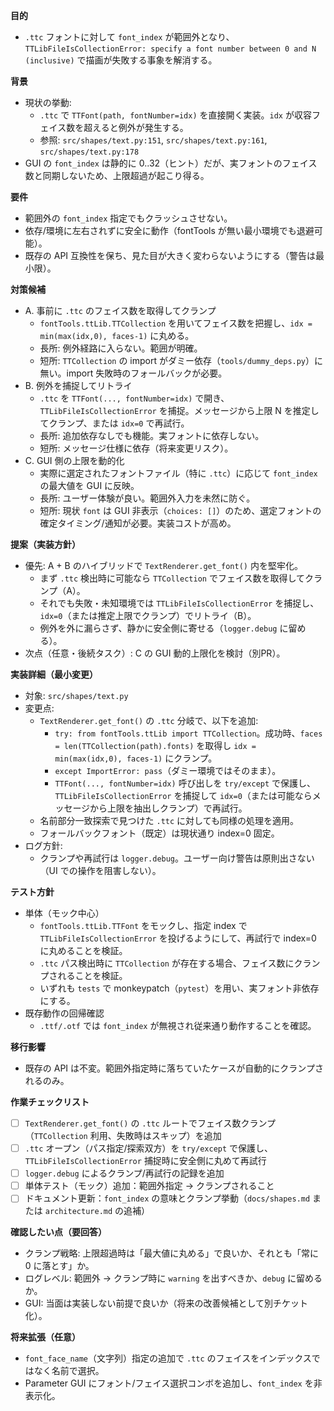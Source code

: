 **目的**
- `.ttc` フォントに対して `font_index` が範囲外となり、`TTLibFileIsCollectionError: specify a font number between 0 and N (inclusive)` で描画が失敗する事象を解消する。

**背景**
- 現状の挙動:
  - `.ttc` で `TTFont(path, fontNumber=idx)` を直接開く実装。`idx` が収容フェイス数を超えると例外が発生する。
  - 参照: `src/shapes/text.py:151`, `src/shapes/text.py:161`, `src/shapes/text.py:178`
- GUI の `font_index` は静的に 0..32（ヒント）だが、実フォントのフェイス数と同期しないため、上限超過が起こり得る。

**要件**
- 範囲外の `font_index` 指定でもクラッシュさせない。
- 依存/環境に左右されずに安全に動作（fontTools が無い最小環境でも退避可能）。
- 既存の API 互換性を保ち、見た目が大きく変わらないようにする（警告は最小限）。

**対策候補**
- A. 事前に `.ttc` のフェイス数を取得してクランプ
  - `fontTools.ttLib.TTCollection` を用いてフェイス数を把握し、`idx = min(max(idx,0), faces-1)` に丸める。
  - 長所: 例外経路に入らない。範囲が明確。
  - 短所: `TTCollection` の import がダミー依存（`tools/dummy_deps.py`）に無い。import 失敗時のフォールバックが必要。
- B. 例外を捕捉してリトライ
  - `.ttc` を `TTFont(..., fontNumber=idx)` で開き、`TTLibFileIsCollectionError` を捕捉。メッセージから上限 N を推定してクランプ、または `idx=0` で再試行。
  - 長所: 追加依存なしでも機能。実フォントに依存しない。
  - 短所: メッセージ仕様に依存（将来変更リスク）。
- C. GUI 側の上限を動的化
  - 実際に選定されたフォントファイル（特に `.ttc`）に応じて `font_index` の最大値を GUI に反映。
  - 長所: ユーザー体験が良い。範囲外入力を未然に防ぐ。
  - 短所: 現状 `font` は GUI 非表示（`choices: []`）のため、選定フォントの確定タイミング/通知が必要。実装コストが高め。

**提案（実装方針）**
- 優先: A + B のハイブリッドで `TextRenderer.get_font()` 内を堅牢化。
  - まず `.ttc` 検出時に可能なら `TTCollection` でフェイス数を取得してクランプ（A）。
  - それでも失敗・未知環境では `TTLibFileIsCollectionError` を捕捉し、`idx=0`（または推定上限でクランプ）でリトライ（B）。
  - 例外を外に漏らさず、静かに安全側に寄せる（`logger.debug` に留める）。
- 次点（任意・後続タスク）: C の GUI 動的上限化を検討（別PR）。

**実装詳細（最小変更）**
- 対象: `src/shapes/text.py`
- 変更点:
  - `TextRenderer.get_font()` の `.ttc` 分岐で、以下を追加:
    - `try: from fontTools.ttLib import TTCollection`。成功時、`faces = len(TTCollection(path).fonts)` を取得し `idx = min(max(idx,0), faces-1)` にクランプ。
    - `except ImportError: pass`（ダミー環境ではそのまま）。
    - `TTFont(..., fontNumber=idx)` 呼び出しを `try/except` で保護し、`TTLibFileIsCollectionError` を捕捉して `idx=0`（または可能ならメッセージから上限を抽出しクランプ）で再試行。
  - 名前部分一致探索で見つけた `.ttc` に対しても同様の処理を適用。
  - フォールバックフォント（既定）は現状通り index=0 固定。
- ログ方針:
  - クランプや再試行は `logger.debug`。ユーザー向け警告は原則出さない（UI での操作を阻害しない）。

**テスト方針**
- 単体（モック中心）
  - `fontTools.ttLib.TTFont` をモックし、指定 index で `TTLibFileIsCollectionError` を投げるようにして、再試行で index=0 に丸めることを検証。
  - `.ttc` パス検出時に `TTCollection` が存在する場合、フェイス数にクランプされることを検証。
  - いずれも `tests` で monkeypatch（`pytest`）を用い、実フォント非依存にする。
- 既存動作の回帰確認
  - `.ttf/.otf` では `font_index` が無視され従来通り動作することを確認。

**移行影響**
- 既存の API は不変。範囲外指定時に落ちていたケースが自動的にクランプされるのみ。

**作業チェックリスト**
- [ ] `TextRenderer.get_font()` の `.ttc` ルートでフェイス数クランプ（`TTCollection` 利用、失敗時はスキップ）を追加
- [ ] `.ttc` オープン（パス指定/探索双方）を `try/except` で保護し、`TTLibFileIsCollectionError` 捕捉時に安全側に丸めて再試行
- [ ] `logger.debug` によるクランプ/再試行の記録を追加
- [ ] 単体テスト（モック）追加：範囲外指定 → クランプされること
- [ ] ドキュメント更新：`font_index` の意味とクランプ挙動（`docs/shapes.md` または `architecture.md` の追補）

**確認したい点（要回答）**
- クランプ戦略: 上限超過時は「最大値に丸める」で良いか、それとも「常に 0 に落とす」か。
- ログレベル: 範囲外 → クランプ時に `warning` を出すべきか、`debug` に留めるか。
- GUI: 当面は実装しない前提で良いか（将来の改善候補として別チケット化）。

**将来拡張（任意）**
- `font_face_name`（文字列）指定の追加で `.ttc` のフェイスをインデックスではなく名前で選択。
- Parameter GUI にフォント/フェイス選択コンボを追加し、`font_index` を非表示化。

